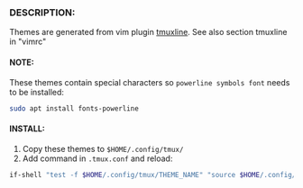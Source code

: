 ### DESCRIPTION:
Themes are generated from vim plugin [tmuxline](https://github.com/edkolev/tmuxline.vim#usage).
See also section tmuxline in "vimrc"

#### NOTE:
These themes contain special characters so `powerline symbols font` needs to be installed:

```sh
sudo apt install fonts-powerline
```

#### INSTALL:
1. Copy these themes to `$HOME/.config/tmux/`
2. Add command in `.tmux.conf` and reload:

```sh
if-shell "test -f $HOME/.config/tmux/THEME_NAME" "source $HOME/.config/tmux/THEME_NAME"
```
